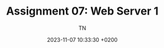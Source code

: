 ---
layout: post
title: "Assignment 07: Web Server 1"
date:   2023-11-07 10:33:30 +0200
author: "TN"
---